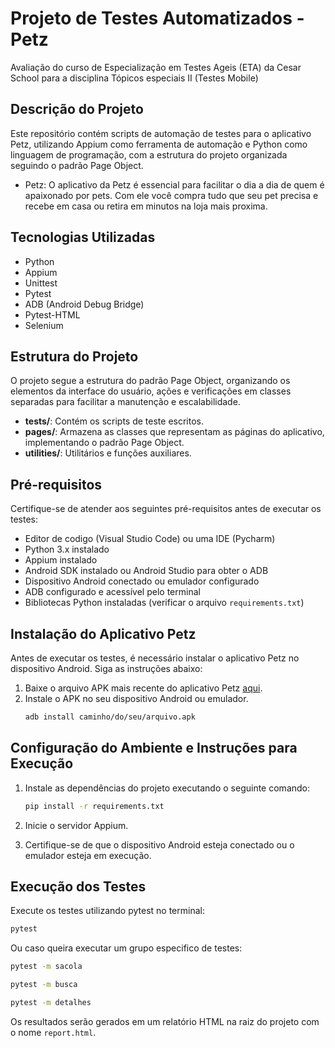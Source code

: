 # Projeto de Testes Automatizados - Petz
Avaliação do curso de Especialização em Testes Ageis (ETA) da Cesar School para a disciplina Tópicos especiais II (Testes Mobile)

## Descrição do Projeto

Este repositório contém scripts de automação de testes para o aplicativo Petz, utilizando Appium como ferramenta de automação e Python como linguagem de programação, com a estrutura do projeto organizada seguindo o padrão Page Object.
- Petz: O aplicativo da Petz é essencial para facilitar o dia a dia de quem é apaixonado por pets. Com ele você compra tudo que seu pet precisa e recebe em casa ou retira em minutos na loja mais proxima.

## Tecnologias Utilizadas

- Python
- Appium
- Unittest
- Pytest
- ADB (Android Debug Bridge)
- Pytest-HTML
- Selenium

## Estrutura do Projeto

O projeto segue a estrutura do padrão Page Object, organizando os elementos da interface do usuário, ações e verificações em classes separadas para facilitar a manutenção e escalabilidade.

- **tests/**: Contém os scripts de teste escritos.
- **pages/**: Armazena as classes que representam as páginas do aplicativo, implementando o padrão Page Object.
- **utilities/**: Utilitários e funções auxiliares.

## Pré-requisitos

Certifique-se de atender aos seguintes pré-requisitos antes de executar os testes:

- Editor de codigo (Visual Studio Code) ou uma IDE (Pycharm)
- Python 3.x instalado
- Appium instalado
- Android SDK instalado ou Android Studio para obter o ADB
- Dispositivo Android conectado ou emulador configurado
- ADB configurado e acessível pelo terminal
- Bibliotecas Python instaladas (verificar o arquivo `requirements.txt`)

## Instalação do Aplicativo Petz

Antes de executar os testes, é necessário instalar o aplicativo Petz no dispositivo Android. Siga as instruções abaixo:

1. Baixe o arquivo APK mais recente do aplicativo Petz [aqui](https://apkpure.com/br/petz-pet-shop-online/br.com.petz).
2. Instale o APK no seu dispositivo Android ou emulador.
   ```bash
   adb install caminho/do/seu/arquivo.apk
   ```

## Configuração do Ambiente e Instruções para Execução

1. Instale as dependências do projeto executando o seguinte comando:

   ```bash
   pip install -r requirements.txt
   ```

2. Inicie o servidor Appium.

3. Certifique-se de que o dispositivo Android esteja conectado ou o emulador esteja em execução.


## Execução dos Testes

Execute os testes utilizando pytest no terminal:

```bash
pytest
```
Ou caso queira executar um grupo especifico de testes:
```bash
pytest -m sacola
```
```bash
pytest -m busca
```
```bash
pytest -m detalhes
```

Os resultados serão gerados em um relatório HTML na raiz do projeto com o nome `report.html`.
